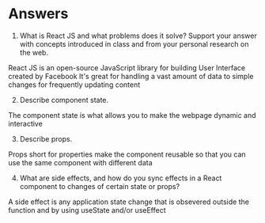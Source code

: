 # Answers

1. What is React JS and what problems does it solve? Support your answer with concepts introduced in class and from your personal research on the web.

React JS is an open-source JavaScript library for building User Interface created by Facebook
It's great for handling a vast amount of data to simple changes for frequently updating content

2. Describe component state.

The component state is what allows you to make the webpage dynamic and interactive

3. Describe props.

Props short for properties make the component reusable so that you can use the same component with different data

4. What are side effects, and how do you sync effects in a React component to changes of certain state or props?

A side effect is any application state change that is obsevered outside the function and by using useState and/or useEffect